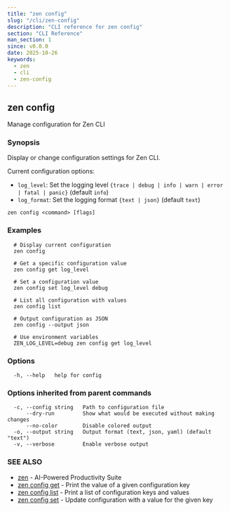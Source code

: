 ```yaml
---
title: "zen config"
slug: "/cli/zen-config"
description: "CLI reference for zen config"
section: "CLI Reference"
man_section: 1
since: v0.0.0
date: 2025-10-26
keywords:
  - zen
  - cli
  - zen-config
---
```


## zen config

Manage configuration for Zen CLI

### Synopsis

Display or change configuration settings for Zen CLI.

Current configuration options:
- `log_level`: Set the logging level `{trace | debug | info | warn | error | fatal | panic}` (default `info`)
- `log_format`: Set the logging format `{text | json}` (default `text`)


```
zen config <command> [flags]
```

### Examples

```
  # Display current configuration
  zen config

  # Get a specific configuration value
  zen config get log_level

  # Set a configuration value
  zen config set log_level debug

  # List all configuration with values
  zen config list

  # Output configuration as JSON
  zen config --output json

  # Use environment variables
  ZEN_LOG_LEVEL=debug zen config get log_level
```

### Options

```
  -h, --help   help for config
```

### Options inherited from parent commands

```
  -c, --config string   Path to configuration file
      --dry-run         Show what would be executed without making changes
      --no-color        Disable colored output
  -o, --output string   Output format (text, json, yaml) (default "text")
  -v, --verbose         Enable verbose output
```

### SEE ALSO

* [zen](zen.md.md)	 - AI-Powered Productivity Suite
* [zen config get](zen-config-get.md.md)	 - Print the value of a given configuration key
* [zen config list](zen-config-list.md.md)	 - Print a list of configuration keys and values
* [zen config set](zen-config-set.md.md)	 - Update configuration with a value for the given key


